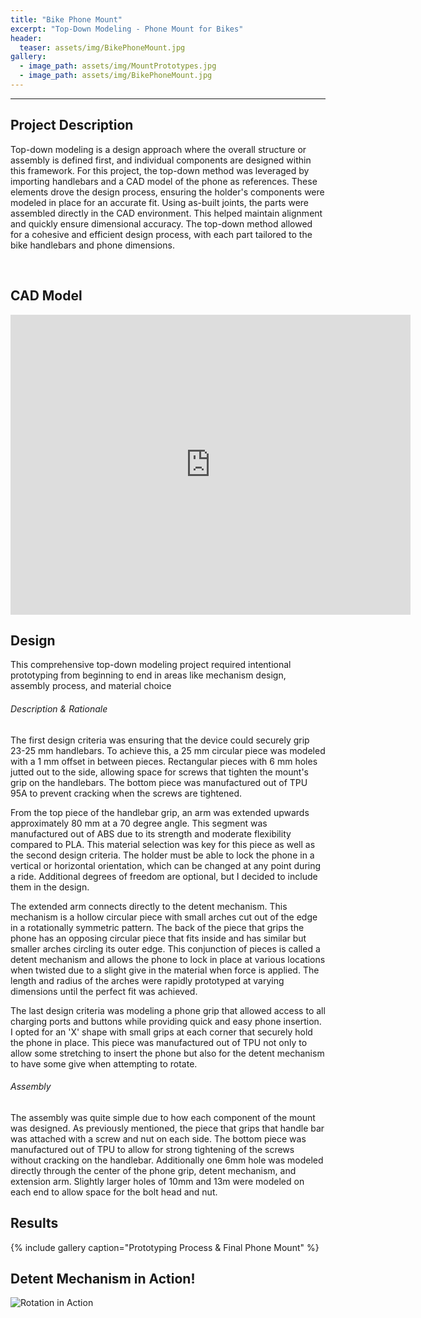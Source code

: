 ```yaml
---
title: "Bike Phone Mount"
excerpt: "Top-Down Modeling - Phone Mount for Bikes"
header:
  teaser: assets/img/BikePhoneMount.jpg
gallery:
  - image_path: assets/img/MountPrototypes.jpg
  - image_path: assets/img/BikePhoneMount.jpg
---
```

---

## Project Description

Top-down modeling is a design approach where the overall structure or assembly is defined first, and individual components are designed within this framework. For this project, the top-down method was leveraged by importing handlebars and a CAD model of the phone as references. These elements drove the design process, ensuring the holder's components were modeled in place for an accurate fit. Using as-built joints, the parts were assembled directly in the CAD environment. This helped maintain alignment and quickly ensure dimensional accuracy. The top-down method allowed for a cohesive and efficient design process, with each part tailored to the bike handlebars and phone dimensions.

<br>

## CAD Model

<iframe src="https://vanderbilt643.autodesk360.com/shares/public/SH286ddQT78850c0d8a463a6ee0857e66c84?mode=embed" width="640" height="480" allowfullscreen="true" webkitallowfullscreen="true" mozallowfullscreen="true"  frameborder="0"></iframe>

<br>

## Design

This comprehensive top-down modeling project required intentional prototyping from beginning to end in areas like mechanism design, assembly process, and material choice

###### Description & Rationale
The first design criteria was ensuring that the device could securely grip 23-25 mm handlebars. To achieve this, a 25 mm circular piece was modeled with a 1 mm offset in between pieces. Rectangular pieces with 6 mm holes jutted out to the side, allowing space for screws that tighten the mount's grip on the handlebars. The bottom piece was manufactured out of TPU 95A to prevent cracking when the screws are tightened. 
<br>

From the top piece of the handlebar grip, an arm was extended upwards approximately 80 mm at a 70 degree angle. This segment was manufactured out of ABS due to its strength and moderate flexibility compared to PLA. This material selection was key for this piece as well as the second design criteria. The holder must be able to lock the phone in a vertical or horizontal orientation, which can be changed at any point during a ride. Additional degrees of freedom are optional, but I decided to include them in the design. 
<br>

The extended arm connects directly to the detent mechanism. This mechanism is a hollow circular piece with small arches cut out of the edge in a rotationally symmetric pattern. The back of the piece that grips the phone has an opposing circular piece that fits inside and has similar but smaller arches circling its outer edge. This conjunction of pieces is called a detent mechanism and allows the phone to lock in place at various locations when twisted due to a slight give in the material when force is applied. The length and radius of the arches were rapidly prototyped at varying dimensions until the perfect fit was achieved. 
<br>

The last design criteria was modeling a phone grip that allowed access to all charging ports and buttons while providing quick and easy phone insertion. I opted for an 'X' shape with small grips at each corner that securely hold the phone in place. This piece was manufactured out of TPU not only to allow some stretching to insert the phone but also for the detent mechanism to have some give when attempting to rotate.

###### Assembly
The assembly was quite simple due to how each component of the mount was designed. As previously mentioned, the piece that grips that handle bar was attached with a screw and nut on each side. The bottom piece was manufactured out of TPU to allow for strong tightening of the screws without cracking on the handlebar. Additionally one 6mm hole was modeled directly through the center of the phone grip, detent mechanism, and extension arm. Slightly larger holes of 10mm and 13m were modeled on each end to allow space for the bolt head and nut.
<br>

## Results

{% include gallery caption="Prototyping Process & Final Phone Mount" %}


## Detent Mechanism in Action!

![Rotation in Action](/assets/img/DetentGIF.gif)

